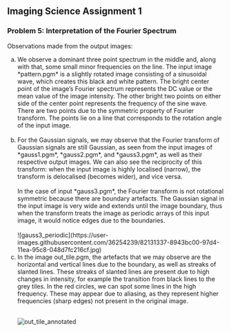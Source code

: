 ﻿## Imaging Science Assignment 1
### Problem 5: Interpretation of the Fourier Spectrum

Observations made from the output images:

<ol type="a">
  <li>We observe a dominant three point spectrum in the middle and, along with that, some small minor frequencies on the line. The input image *pattern.pgm* is a slightly rotated image consisting of a sinusoidal wave, which creates this black and white pattern. The bright center point of the image’s Fourier spectrum represents the DC value or the mean value of the image intensity. The other bright two points on either side of the center point represents the frequency of the sine wave. There are two points due to the symmetric property of Fourier transform. The points lie on a line that corresponds to the rotation angle of the input image. </li>
<br>
<li>For the Gaussian signals, we may observe that the Fourier transform of Gaussian signals are still Gaussian, as seen from the input images of *gauss1.pgm*, *gauss2.pgm*, and *gauss3.pgm*, as well as their respective output images. We can also see the reciprocity of this transform: when the input image is highly localised (narrow), the transform is delocalised (becomes wider), and vice versa.
<br><br>
In the case of input *gauss3.pgm*, the Fourier transform is not rotational symmetric because there are boundary artefacts. The Gaussian signal in the input image is very wide and extends until the image boundary, thus when the transform treats the image as periodic arrays of this input image, it would notice edges due to the boundaries.</li>
<br>
![gauss3_periodic](https://user-images.githubusercontent.com/36254239/82131337-8943bc00-97d4-11ea-95c8-048d7fc216cf.jpg)
<br>
  <li>In the image out_tile.pgm, the artefacts that we may observe are the horizontal and vertical lines due to the boundary, as well as streaks of slanted lines. These streaks of slanted lines are present due to high changes in intensity, for example the transition from black lines to the grey tiles. In the red circles, we can spot some lines in the high frequency. These may appear due to aliasing, as they represent higher frequencies (sharp edges) not present in the original image.
</li>
<br>

![out_tile_annotated](https://user-images.githubusercontent.com/36254239/82131251-7d0b2f00-97d3-11ea-9039-cca34b4484db.jpg)
</ol>


